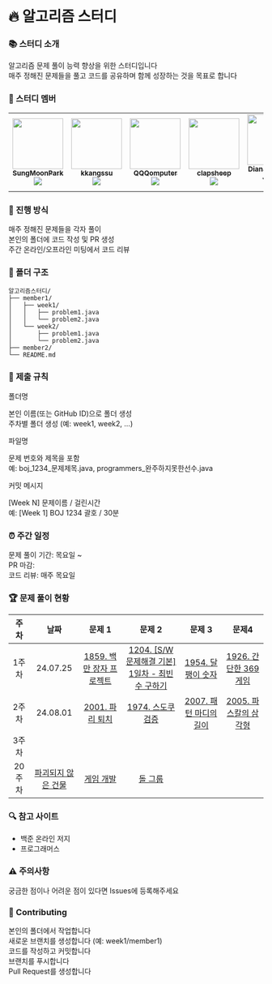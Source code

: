 # 🔥 알고리즘 스터디
### 📚 스터디 소개

알고리즘 문제 풀이 능력 향상을 위한 스터디입니다<br>
매주 정해진 문제들을 풀고 코드를 공유하며 함께 성장하는 것을 목표로 합니다

### 👥 스터디 멤버
<table>
  <tr>
    <td align="center"><a href="https://github.com/SungMoonPark"><img src="https://github.com/SungMoonPark.png" width="100px;" alt=""/><br />
      <sub><b>SungMoonPark</b></sub></a><br />
      <a href="https://github.com/SungMoonPark"><img src="https://img.shields.io/badge/GitHub-181717?style=flat&logo=github&logoColor=white"/></a></td>
    <td align="center"><a href="https://github.com/kkangssu"><img src="https://github.com/kkangssu.png" width="100px;" alt=""/><br />
      <sub><b>kkangssu</b></sub></a><br />
      <a href="https://github.com/kkangssu"><img src="https://img.shields.io/badge/GitHub-181717?style=flat&logo=github&logoColor=white"/></a></td>
    <td align="center"><a href="https://github.com/QQQomputer"><img src="https://github.com/QQQomputer.png" width="100px;" alt=""/><br />
      <sub><b>QQQomputer</b></sub></a><br />
      <a href="https://github.com/QQQomputer"><img src="https://img.shields.io/badge/GitHub-181717?style=flat&logo=github&logoColor=white"/></a></td>
    <td align="center"><a href="https://github.com/clapsheep"><img src="https://github.com/clapsheep.png" width="100px;" alt=""/><br />
      <sub><b>clapsheep</b></sub></a><br />
      <a href="https://github.com/clapsheep"><img src="https://img.shields.io/badge/GitHub-181717?style=flat&logo=github&logoColor=white"/></a></td>
    <td align="center"><a href="https://github.com/EliteZer0"><img src="https://github.com/EliteZer0.png" width="100px;" alt=""/><br />
      <sub><b>Diana Yeyoung Jeong</b></sub></a><br />
      <a href="https://github.com/EliteZer0"><img src="https://img.shields.io/badge/GitHub-181717?style=flat&logo=github&logoColor=white"/></a></td>
    <td align="center"><a href="https://github.com/rpeowiqu"><img src="https://github.com/rpeowiqu.png" width="100px;" alt=""/><br />
      <sub><b>JaeSeoHan</b></sub></a><br />
      <a href="https://github.com/rpeowiqu"><img src="https://img.shields.io/badge/GitHub-181717?style=flat&logo=github&logoColor=white"/></a></td>
  </tr>
</table>

### 📅 진행 방식

매주 정해진 문제들을 각자 풀이<br>
본인의 폴더에 코드 작성 및 PR 생성<br>
주간 온라인/오프라인 미팅에서 코드 리뷰

### 📁 폴더 구조
```
알고리즘스터디/
├── member1/
│   ├── week1/
│   │   ├── problem1.java
│   │   └── problem2.java
│   └── week2/
│       ├── problem1.java
│       └── problem2.java
├── member2/
└── README.md
```

### 📌 제출 규칙

폴더명

본인 이름(또는 GitHub ID)으로 폴더 생성<br>
주차별 폴더 생성 (예: week1, week2, ...)


파일명

문제 번호와 제목을 포함<br>
예: boj_1234_문제제목.java, programmers_완주하지못한선수.java


커밋 메시지

[Week N] 문제이름 / 걸린시간<br>
예: [Week 1] BOJ 1234 괄호 / 30분



### ⏰ 주간 일정

문제 풀이 기간: 목요일 ~ <br>
PR 마감:<br>
코드 리뷰: 매주 목요일<br>

### 🏆 문제 풀이 현황
주차 | 날짜 | 문제 1 | 문제 2 | 문제 3 | 문제4
:---: | :---: | :---: | :---: | :---: | :---:
1주차 | 24.07.25 | <a href="https://swexpertacademy.com/main/code/problem/problemDetail.do?contestProbId=AV5LrsUaDxcDFAXc&">1859. 백만 장자 프로젝트</a> | <a href="https://swexpertacademy.com/main/code/problem/problemDetail.do?contestProbId=AV13zo1KAAACFAYh">1204. [S/W 문제해결 기본] 1일차 - 최빈수 구하기</a> | <a href="https://swexpertacademy.com/main/code/problem/problemDetail.do?contestProbId=AV5PobmqAPoDFAUq">1954. 달팽이 숫자</a> | <a href="https://swexpertacademy.com/main/code/problem/problemDetail.do?contestProbId=AV5PTeo6AHUDFAUq">1926. 간단한 369게임</a> | <a href="https://swexpertacademy.com/main/code/problem/problemDetail.do?contestProbId=AV5PTeo6AHUDFAUq">1926. 간단한 369게임</a>
2주차 | 24.08.01 | <a href="https://swexpertacademy.com/main/code/problem/problemDetail.do?contestProbId=AV5PzOCKAigDFAUq&">2001. 파리 퇴치</a> | <a href="https://swexpertacademy.com/main/code/problem/problemDetail.do?contestProbId=AV5Psz16AYEDFAUq">1974. 스도쿠 검증</a> | <a href="https://swexpertacademy.com/main/code/problem/problemDetail.do?contestProbId=AV5P1kNKAl8DFAUq">2007. 패턴 마디의 길이</a> | <a href="https://swexpertacademy.com/main/code/problem/problemDetail.do?contestProbId=AV5P0-h6Ak4DFAUq">2005. 파스칼의 삼각형</a>
3주차 |  | |
20주차 | <a href="https://school.programmers.co.kr/learn/courses/30/lessons/92344">파괴되지 않은 건물</a> | <a href="https://www.acmicpc.net/problem/1516">게임 개발</a> | <a href="https://www.acmicpc.net/problem/12886">돌 그룹</a> 

### 🔍 참고 사이트

- 백준 온라인 저지
- 프로그래머스

### ⚠️ 주의사항

궁금한 점이나 어려운 점이 있다면 Issues에 등록해주세요

### 🤝 Contributing

본인의 폴더에서 작업합니다<br>
새로운 브랜치를 생성합니다 (예: week1/member1)<br>
코드를 작성하고 커밋합니다<br>
브랜치를 푸시합니다<br>
Pull Request를 생성합니다
